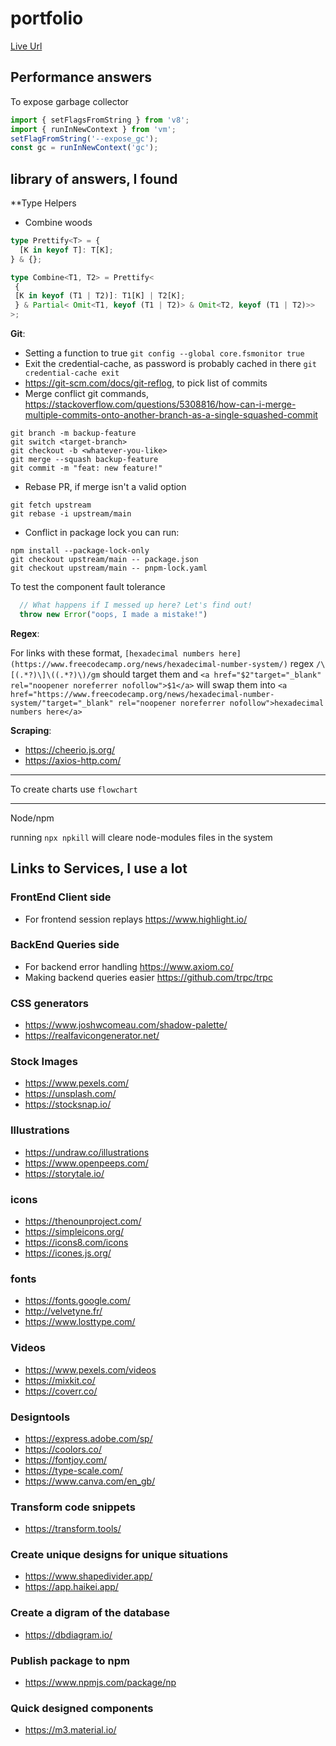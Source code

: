 # portfolio

[Live Url](https://sboonny.vercel.app/)
 
## Performance answers

To expose garbage collector

```ts
import { setFlagsFromString } from 'v8';
import { runInNewContext } from 'vm';
setFlagFromString('--expose_gc');
const gc = runInNewContext('gc');
```

## library of answers, I found

**Type Helpers

- Combine woods

```ts
type Prettify<T> = {
  [K in keyof T]: T[K];
} & {};

type Combine<T1, T2> = Prettify<
 {
 [K in keyof (T1 | T2)]: T1[K] | T2[K];
 } & Partial< Omit<T1, keyof (T1 | T2)> & Omit<T2, keyof (T1 | T2)>>
>;
```



**Git**:

- Setting a function to true `git config --global core.fsmonitor true`
- Exit the credential-cache, as password is probably cached in there `git credential-cache exit`
- https://git-scm.com/docs/git-reflog, to pick list of commits
- Merge conflict git commands, https://stackoverflow.com/questions/5308816/how-can-i-merge-multiple-commits-onto-another-branch-as-a-single-squashed-commit
   
```console
git branch -m backup-feature
git switch <target-branch>
git checkout -b <whatever-you-like>
git merge --squash backup-feature
git commit -m "feat: new feature!"
```

- Rebase PR, if merge isn't a valid option

```console
git fetch upstream
git rebase -i upstream/main
```

- Conflict in package lock you can run:

```console
npm install --package-lock-only
git checkout upstream/main -- package.json
git checkout upstream/main -- pnpm-lock.yaml
```

To test the component fault tolerance

```ts
  // What happens if I messed up here? Let's find out!
  throw new Error("oops, I made a mistake!")
```

**Regex**:

For links with these format, `[hexadecimal numbers here](https://www.freecodecamp.org/news/hexadecimal-number-system/)` regex `/\[(.*?)\]\((.*?)\)/gm` should target them and `<a href="$2"target="_blank" rel="noopener noreferrer nofollow">$1</a>` will swap them into `<a href="https://www.freecodecamp.org/news/hexadecimal-number-system/"target="_blank" rel="noopener noreferrer nofollow">hexadecimal numbers here</a>`


**Scraping**:

- https://cheerio.js.org/
- https://axios-http.com/
  
---

To create charts use `flowchart`

---

Node/npm

running `npx npkill` will cleare node-modules files in the system

## Links to Services, I use a lot

### FrontEnd Client side

- For frontend session replays https://www.highlight.io/

### BackEnd Queries side

- For backend error handling https://www.axiom.co/
- Making backend queries easier https://github.com/trpc/trpc

### CSS generators

- https://www.joshwcomeau.com/shadow-palette/
- https://realfavicongenerator.net/

### Stock Images

- https://www.pexels.com/
- https://unsplash.com/
- https://stocksnap.io/

### Illustrations

- https://undraw.co/illustrations
- https://www.openpeeps.com/
- https://storytale.io/

### icons

- https://thenounproject.com/
- https://simpleicons.org/
- https://icons8.com/icons
- https://icones.js.org/

### fonts 

- https://fonts.google.com/
- http://velvetyne.fr/
- https://www.losttype.com/

### Videos

- https://www.pexels.com/videos
- https://mixkit.co/
- https://coverr.co/

### Designtools 

- https://express.adobe.com/sp/
- https://coolors.co/
- https://fontjoy.com/
- https://type-scale.com/
- https://www.canva.com/en_gb/

### Transform code snippets

- https://transform.tools/

### Create unique designs for unique situations

- https://www.shapedivider.app/
- https://app.haikei.app/

### Create a digram of the database

- https://dbdiagram.io/

### Publish package to npm

- https://www.npmjs.com/package/np

### Quick designed components 

- https://m3.material.io/
